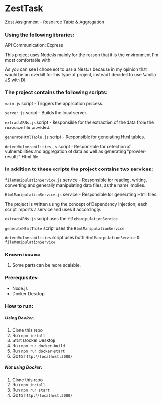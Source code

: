 # ZestTask

Zest Assignment - Resource Table & Aggregation

### Using the following libraries:

API Communication: Express

This project uses NodeJs mainly for the reason that it is the environment I'm most comfortable with.

As you can see I chose not to use a NestJs because in my opinion that would be an overkill for this type of project, instead I decided to use Vanilla JS with DI.

### The project contains the following scripts:

`main.js` script - Triggers the application process.

`server.js` script - Builds the local server.

`extractARNs.js` script - Responsible for the extraction of the data from the resource file provided.

`generateHtmlTable.js` script - Responsible for generating Html tables.

`detectVulnerabilities.js` script - Responsible for detection of vulnerabilities and aggregation of data as well as generating "prowler-results" Html file.

### In addition to these scripts the project contains two services:

`fileManipulationService.js` service - Responsible for reading, writing, converting and generally manipulating data files, as the name implies.

`HtmlManipulationService.js` service - Responsible for generating Html files.

The project is written using the concept of Dependency Injection; each script imports a service and uses it accordingly.

`extractARNs.js` script uses the `fileManipulationService`

`generateHtmlTable` script uses the `HtmlManipulationService`

`detectVulnerabilities` script uses both `HtmlManipulationService` & `fileManipulationService`

### Known issues:

1. Some parts can be more scalable.

### Prerequisites:

* Node.js
* Docker Desktop

### How to run:

##### Using Docker:

1. Clone this repo
2. Run `npm install`
3. Start Docker Desktop
4. Run `npm run docker-build`
5. Run `npm run docker-start`
6. Go to `http://localhost:3000/`

##### Not using Docker:

1. Clone this repo
2. Run `npm install`
3. Run `npm run start`
4. Go to `http://localhost:3000/`
